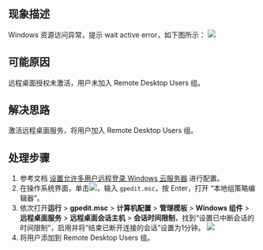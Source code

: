 
## 现象描述
Windows 资源访问异常，提示 wait active error，如下图所示：
![](https://qcloudimg.tencent-cloud.cn/raw/22016494ac69ded7f4736fff0dde8144.png)

## 可能原因
远程桌面授权未激活，用户未加入 Remote Desktop Users 组。




## 解决思路
激活远程桌面服务，将用户加入 Remote Desktop Users 组。


## 处理步骤
1. 参考文档 [设置允许多用户远程登录 Windows 云服务器](https://cloud.tencent.com/document/product/213/36267) 进行配置。
2. 在操作系统界面，单击![](https://qcloudimg.tencent-cloud.cn/raw/0614d9150e988643275e37cdf4b0cdf9.png)，输入 `gpedit.msc`，按 Enter，打开 “本地组策略编辑器”。
3. 依次打开**运行** > **gpedit.msc** > **计算机配置** > **管理模板** > **Windows 组件** > **远程桌面服务** > **远程桌面会话主机** > **会话时间限制**，找到“设置已中断会话的时间限制”，启用并将“结束已断开连接的会话”设置为1分钟。
![](https://qcloudimg.tencent-cloud.cn/raw/0290e11fb6f59f62a2959d631a76c213.png)
4. 将用户添加到 Remote Desktop Users 组。
